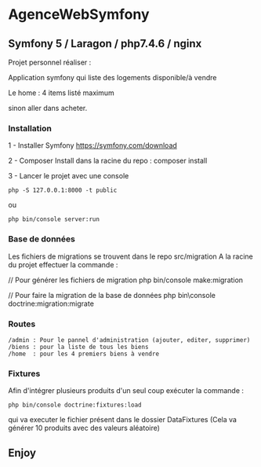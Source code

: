 # AgenceWebSymfony

## Symfony 5 / Laragon / php7.4.6 / nginx

Projet personnel réaliser :

Application symfony qui liste des logements disponible/à vendre

Le home : 4 items listé maximum

sinon aller dans acheter.

### Installation

1 - Installer Symfony 
https://symfony.com/download

2 - Composer Install
dans la racine du repo : composer install

3 - Lancer le projet avec une console
```
php -S 127.0.0.1:8000 -t public 
```
ou 

```
php bin/console server:run
```
### Base de données
Les fichiers de migrations se trouvent dans le repo src/migration
A la racine du projet effectuer la commande :

// Pour générer les fichiers de migration 
php bin/console make:migration

// Pour faire la migration de la base de données 
php bin\console doctrine:migration:migrate


### Routes
```
/admin : Pour le pannel d'administration (ajouter, editer, supprimer)
/biens : pour la liste de tous les biens
/home  : pour les 4 premiers biens à vendre

```
### Fixtures
Afin d'intégrer plusieurs produits d'un seul coup exécuter la commande : 
```
php bin/console doctrine:fixtures:load
```
qui va executer le fichier présent dans le dossier DataFixtures
(Cela va générer 10 produits avec des valeurs aléatoire)


## Enjoy
